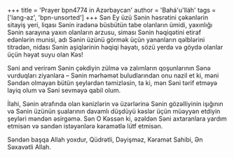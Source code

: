 +++
title = 'Prayer bpn4774 in Azərbaycan'
author = 'Bahá'u'lláh'
tags = ['lang-az', 'bpn-unsorted']
+++
Sən Ey üzü Sənin həsrətini çəkənlərin sitayiş yeri, liqası Sənin iradənə büsbütün tabe olanların ümidi, yaxınlığı Sənin sarayına yaxın olanların arzusu, siması Sənin həqiqətini etiraf edənlərin munisi, adı Sənin üzünü görmək üçün yananların qəlblərini titrədən, nidası Sənin aşiqlərinin həqiqi həyatı, sözü yerdə və göydə olanlar üçün həyat suyu olan Kəs!

Səni and verirəm Sənin çəkdiyin zülmə və zalımların qoşunlarının Sənə vurduqları ziyanlara – Sənin mərhəmət buludlarından onu nazil et ki, məni Səndən olmayan bütün şeylərdən təmizləsin, ta ki, mən Səni tərif etməyə layiq olum və Səni sevməyə qabil olum.

İlahi, Sənin ətrafında olan kənizlərin və üzərlərinə Sənin gözəlliyinin işığının və Sənin üzünün şualarının davamlı düşdüyü kəslər üçün müəyyən etdiyin şeyləri məndən əsirgəmə. Sən O Kəssən ki, əzəldən Səni axtaranlara yardım etmisən və səndən istəyənlərə kəramətlə lütf etmisən.

Səndən başqa Allah yoxdur, Qüdrətli, Dəyişməz, Kəramət Sahibi, Ən Səxavətli Allah.
